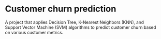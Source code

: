 # Customer churn prediction
 A project that applies Decision Tree, K-Nearest Neighbors (KNN), and Support Vector Machine (SVM) algorithms to predict customer churn based on various customer metrics.
